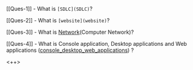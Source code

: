 
[[Ques-1]] - What is `[SDLC](SDLC)`?

[[Ques-2]] - What is `[website](website)`?

[[Ques-3]] - What is [Network](Network)(Computer Network)?

[[Ques-4]] - What is Console application, Desktop applications and Web applications ([console_desktop_web_applications](console_desktop_web_applications)) ?

<!--- Mail this to prafull.pandey@gmail.com -->

<++>
